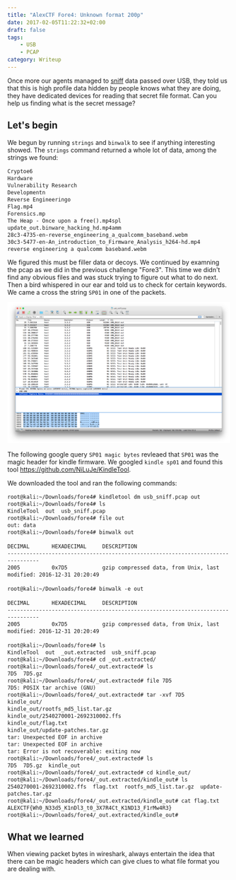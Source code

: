 ```yaml
---
title: "AlexCTF Fore4: Unknown format 200p"
date: 2017-02-05T11:22:32+02:00
draft: false
tags:
    - USB
    - PCAP
category: Writeup
---
```


Once more our agents managed to [sniff](usb_sniff.pcap) data passed over USB, they told us that this is high profile data hidden by people knows what they are doing, they have dedicated devices for reading that secret file format. Can you help us finding what is the secret message?

## Let's begin
We begun by running `strings` and `binwalk` to see if anything interesting showed. The `strings` command returned a whole lot of data, among the strings we found:
```
Cryptoe6
Hardware
Vulnerability Research
Developmentn
Reverse Engineeringo
Flag.mp4
Forensics.mp
The Heap - Once upon a free().mp4spl
update_out.binware_hacking_hd.mp4amm
28c3-4735-en-reverse_engineering_a_qualcomm_baseband.webm
30c3-5477-en-An_introduction_to_Firmware_Analysis_h264-hd.mp4
reverse engineering a qualcomm baseband.webm
```

We figured this must be filler data or decoys. We continued by examning the pcap as we did in the previous challenge "Fore3". This time we didn't find any obvious files and was stuck trying to figure out what to do next. Then a bird whispered in our ear and told us to check for certain keywords. We came a cross the string `SP01` in one of the packets.

![pcap1](pcap1.png)

The following google query `SP01 magic bytes` revleaed that `SP01` was the magic header for kindle firmware. We googled `kindle sp01` and found this tool https://github.com/NiLuJe/KindleTool.

We downloaded the tool and ran the following commands:
```console
root@kali:~/Downloads/fore4# kindletool dm usb_sniff.pcap out
root@kali:~/Downloads/fore4# ls
KindleTool  out  usb_sniff.pcap
root@kali:~/Downloads/fore4# file out
out: data
root@kali:~/Downloads/fore4# binwalk out

DECIMAL       HEXADECIMAL     DESCRIPTION
--------------------------------------------------------------------------------
2005          0x7D5           gzip compressed data, from Unix, last modified: 2016-12-31 20:20:49

root@kali:~/Downloads/fore4# binwalk -e out

DECIMAL       HEXADECIMAL     DESCRIPTION
--------------------------------------------------------------------------------
2005          0x7D5           gzip compressed data, from Unix, last modified: 2016-12-31 20:20:49

root@kali:~/Downloads/fore4# ls
KindleTool  out  _out.extracted  usb_sniff.pcap
root@kali:~/Downloads/fore4# cd _out.extracted/
root@kali:~/Downloads/fore4/_out.extracted# ls
7D5  7D5.gz
root@kali:~/Downloads/fore4/_out.extracted# file 7D5
7D5: POSIX tar archive (GNU)
root@kali:~/Downloads/fore4/_out.extracted# tar -xvf 7D5
kindle_out/
kindle_out/rootfs_md5_list.tar.gz
kindle_out/2540270001-2692310002.ffs
kindle_out/flag.txt
kindle_out/update-patches.tar.gz
tar: Unexpected EOF in archive
tar: Unexpected EOF in archive
tar: Error is not recoverable: exiting now
root@kali:~/Downloads/fore4/_out.extracted# ls
7D5  7D5.gz  kindle_out
root@kali:~/Downloads/fore4/_out.extracted# cd kindle_out/
root@kali:~/Downloads/fore4/_out.extracted/kindle_out# ls
2540270001-2692310002.ffs  flag.txt  rootfs_md5_list.tar.gz  update-patches.tar.gz
root@kali:~/Downloads/fore4/_out.extracted/kindle_out# cat flag.txt 
ALEXCTF{Wh0_N33d5_K1nDl3_t0_3X7R4Ct_K1ND13_F1rMw4R3}
root@kali:~/Downloads/fore4/_out.extracted/kindle_out# 
```

## What we learned
When viewing packet bytes in wireshark, always entertain the idea that there can be magic headers which can give clues to what file format you are dealing with.
